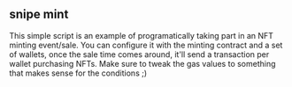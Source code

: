 ## snipe mint

This simple script is an example of programatically taking part in an NFT minting event/sale. You can configure it with the minting contract and a set of wallets, once the sale time comes around, it'll send a transaction per wallet purchasing NFTs. Make sure to tweak the gas values to something that makes sense for the conditions ;)